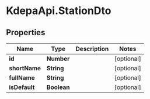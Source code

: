 # KdepaApi.StationDto

## Properties

Name | Type | Description | Notes
------------ | ------------- | ------------- | -------------
**id** | **Number** |  | [optional] 
**shortName** | **String** |  | [optional] 
**fullName** | **String** |  | [optional] 
**isDefault** | **Boolean** |  | [optional] 


